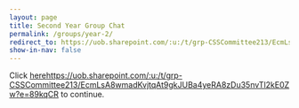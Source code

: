 ```yaml
---
layout: page
title: Second Year Group Chat
permalink: /groups/year-2/
redirect_to: https://uob.sharepoint.com/:u:/t/grp-CSSCommittee213/EcmLsA8wmadKvjtqAt9gkJUBa4yeRA8zDu35nvTl2kE0Zw?e=89kqCR
show-in-nav: false
---
```


Click [here](https://uob.sharepoint.com/:u:/t/grp-CSSCommittee213/EcmLsA8wmadKvjtqAt9gkJUBa4yeRA8zDu35nvTl2kE0Zw?e=89kqCR)https://uob.sharepoint.com/:u:/t/grp-CSSCommittee213/EcmLsA8wmadKvjtqAt9gkJUBa4yeRA8zDu35nvTl2kE0Zw?e=89kqCR to continue.
